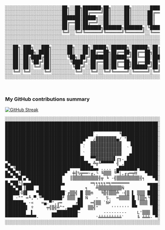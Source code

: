 
<!--![Your GitHub stats](https://github-readme-stats.vercel.app/api?username=Vardhan1354&hide_border=true&show_icons=true&bg_color=151515&title_color=fb4362&icon_color=fb4362&text_bold=false&text_color=9e9e9e)-->


<div align="center">
  <pre>
░░░░░░░░░░░░░░░░░░░░░░██╗░░██╗███████╗██╗░░░░░██╗░░░░░░░██████╗░░░░░░░░░░░░░░░░░░░░░░
░░░░░░░░░░░░░░░░░░░░░░██║░░██║██╔════╝██║░░░░░██║░░░░░░██╔═══██╗░░░░░░░░░░░░░░░░░░░░░
░░░░░░░░░░░░░░░░░░░░░░███████║█████╗░░██║░░░░░██║░░░░░░██║   ██║░░░░░░░░░░░░░░░░░░░░░
░░░░░░░░░░░░░░░░░░░░░░██╔══██║██╔══╝░░██║░░░░░██║░░░░░░██║   ██║░░░░░░░░░░░░░░░░░░░░░
░░░░░░░░░░░░░░░░░░░░░░██║░░██║███████╗███████╗███████╗░╚██████╔╝░░░░░░░░░░░░░░░░░░░░░
░░░░░░░░░░░░░░░░░░░░░░╚═╝░░╚═╝╚══════╝╚══════╝╚══════╝░░╚═════╝░░░░░░░░░░░░░░░░░░░░░░
░░░░░░░░░░░░░░░░░░░░░░░░░░░░░░░░░░░░░░░░░░░░░░░░░░░░░░░░░░░░░░░░░░░░░░░░░░░░░░░░░░░░░
░░░░░░░░░░░░░░░░░░░░░░░░░░░░░░░░░░░░░░░░░░░░░░░░░░░░░░░░░░░░░░░░░░░░░░░░░░░░░░░░░░░░░
░░░██╗░███╗░░░███╗░░░░░░██╗░░░██╗░█████╗░██████╗░██████╗░██╔══██╗░░█████╗░███╗░░██╗░░
░░░██║░████╗░████║░░░░░░██║░░░██║██╔══██╗██╔══██╗██╔══██╗██║░░██║░██╔══██░████╗░██║░░
░░░██║░██╔████╔██║░░░░░░╚██╗░██╔╝███████║██████╦╝██╚══██░███████║░███████░██╔██╗██║░░
░░░██║░██║╚██╔╝██║░░░░░░░╚████╔╝░██╔══██║██╔══██╗██╔══██╗██╚══██╗░██╔══██░██║╚████║░░
░░░██║░██║░╚═╝░██║░░░░░░░░╚██╔╝░░██║░░██║██╚══██╝██████╦╝██║░░██╝░██║░░██░██║░╚███║░░
░░░╚═╝░╚═╝░░░░░╚═╝░░░░░░░░░╚═╝░░░╚═╝░░╚═╝╚═════╝░╚═════╝░╚═╝░░╚═╝ ╚═╝░░╚═╝╚═╝░░╚══╝░░
░░░░░░░░░░░░░░░░░░░░░░░░░░░░░░░░░░░░░░░░░░░░░░░░░░░░░░░░░░░░░░░░░░░░░░░░░░░░░░░░░░░░░

  </pre>
</div>
<!-- <div align="center">
  <img src="https://user-images.githubusercontent.com/74038190/235224431-e8c8c12e-6826-47f1-89fb-2ddad83b3abf.gif" width="500">
</div> -->
<h3>My GitHub contributions summary</h3>

[![GitHub Streak](https://github-readme-streak-stats.herokuapp.com?user=Vardhan1354&theme=dark&ring=fb4362&file=fb4362&currStreakNum=fb4362&currStreakLabel=fb4362&hide_border=true)](https://git.io/streak-stats)
<div align="left">
  <pre>
░░░░░░░░░░░░░░░░░░░░░░░░░░░░░░░░░░░░░░░░░░░░░░░░░░░░░░░░░░░░░░░░░░░░░░░░░░░░░░░░░░░░░░░░░░░░░░░░░░░░░░░░░░░░░░░░░░░░░░░░░░░░░░░
███████████████████████████████████████████████████████████░░██╗░░██╗███████╗██╗░░░░░██╗░░░░░░██████╗░░░░░░░░░░░░░░░░░░░░░░░░░░
███████████████████████████████████████████████████████████░░██║░░██║██╔════╝██║░░░░░██║░░░░░██╔═══██╗░░░░░░░░░░░░░░░░░░░░░░░░░
██████████████████████████████████`.        ╙██████████████░░███████║█████╗█░░█║░░░░░██║░░░░░██║   ██║░░░░░░░░░░░░░░░░░░░░░░░░░
███████████████████████████████▀  ¿▓▓▓▓▓▓▓▓▄/ "████████████░░██╔══██║██╔══╝░░██║░░░░░██║░░░░░██║   ██║░░░░░░░░░░░░░░░░░░░░░░░░░
█████████████████████████████▀.  ▓▓▓▓▓▓▓▓▓▓▓▓   ▐██████████░░██║░░██║███████╗███████╗███████╗╚██████╔╝▄█╗░░░░░░░░░░░░░░░░░░░░░░
█████████████████████████████ `  ▓▓▓▓▓▓▓▓▓▓▓▓  ` ██████████░░╚═╝░░╚═╝╚══════╝╚══════╝╚══════╝ ╚═════╝ ╚═╝░░░░░░░░░░░░░░░░░░░░░░
█████████████████████████████ `  ▓▓▓▓▓▓▓▓▓▓▓▓   ▄██████████░░░░░░░░░░░░░░░░░░░░░░░░░░░░░░░░░░░░░░░░░░░░░░░░░░░░░░░░░░░░░░░░░░░░
██████████████████████████████▌  ▀▀▓▓▓▓▓▓▓▌╓╖. ████████████░░███╗░░░██╗██╗░██████╗███████╗░░████████╗░██████╗░░░░░░░░░░░░░░░░░░
▄▀██████████████████████████████▄ ╩╦╙▀▀▀▀▀ ╣`,█████████████░░████╗░░██║██║██╔════╝██╔════╝░░╚══██╔══╝██╔═══██╗░░░░░░░░░░░░░░░░░
▀█▄╙█████████████████████▀▀▀▀█████▄▄ .... ,▄███████▀███████░░██╔██╗░██║██║██║░░░░░█████╗░░░░░░░██║░░░██║░░░██║░░░░░░░░░░░░░░░░░
█▄▀█▄╙█████████████████▀  ╪╢%╦══~╓,└ ╚▒▒▒ ╙▀|,╓╓═╤H   ▀████░░██║╚██╗██║██║██║░░░░░██╔══╝░░░░░░░██║░░░██║░░░██║░░░░░░░░░░░░░░░░░
▀▀▀-▀█▌▄▀█████████████   ║▒▒▒▒▒▒▒▒▒▒╢╦ ╘ -╣▒▒▒▒▒▒▒▒▒╢╕   ▀█░░██║░╚████║██║╚██████╗███████╗░░░░░██║░░░╚██████╔╝░░░░░░░░░░░░░░░░░
█▄▀██└║▄▄▄████████████▄          ═╕╕╕╕╕═╕═══════       ▄▄▄▄░░╚═╝░░╚═══╝╚═╝ ╚═════╝╚══════╝░░░░░╚═╝░░░░╚═════╝░░░░░░░░░░░░░░░░░░
███▄▀█▌║███  ████████▌         ╕   ╩▒▒▒▒▒▒▒▒▒Ñ          ███░░░░░░░░░░░░░░░░░░░░░░░░░░░░░░░░░░░░░░░░░░░░░░░░░░░░░░░░░░░░░░░░░░░░
█████▌Ö▓▌   ▀██████████`╔▒▒╣ █ ▒▒m   ╚▒╢▒▒▒╩ -╣▒ ▌ ▒▒▒ ████░░███╗░░░███╗███████╗███████╗████████╗░░██╗░░░██╗░██████╗ ██╗   ██╗░
███ -"" ∞╙,▀.╙▀███████╜ ▒▒▒ ▄█ Ñ   -   S.  ═▒▒▒▒ █ ║▒▒╕└███░░████╗░████║██╔════╝██╔════╝╚══██╔══╝░░╚██╗░██╔╝██╔═══██╗██║   ██║░
███████▄ -«   ∞▄.▀",╓═     ╒██   ═╣▒▒ `Ñ╛        █▌ ▒▒▒ ███░░██╔████╔██║█████╗░░█████╗░░░░░██║░░░░░░╚████╔╝░██║   ██║██║   ██║░
████████▌ º     ╤╣▒╣╩^",▄▄███▀  ▒▒╣"     ''''''' ▀▀     `██░░██║╚██╔╝██║██╔══╝░░██╔══╝░░░░░██║░░░░░░░╚██╔╝░░██║   ██║██║   ██║░
████████  ▌       ▄▄████████─         ---------    L'▒▒▒ ██░░██║░╚═╝░██║███████╗███████╗░░░██║░░░░░░░░██║░░░╚██████╔╝╚██████╔╝░
▀▀▀▀▀▀▀▀▀▀▀▀-     ▀▀▀▀▀▀▀▀▀▀       '╧╧╧╧╧╧╧╧╧`     ╚ ╧╧╧- ▀░░╚═╝░░░░░╚═╝╚══════╝╚══════╝░░░╚═╝░░░░░░░░╚═╝░░░░╚═════╝░░╚═════╝░░
░░░░░░░░░░░░░░░░░░░░░░░░░░░░░░░░░░░░░░░░░░░░░░░░░░░░░░░░░░░░░░░░░░░░░░░░░░░░░░░░░░░░░░░░░░░░░░░░░░░░░░░░░░░░░░░░░░░░░░░░░░░░░░░
  </pre>
</div>
<!-- Game Boy Animation -->
<!-- <div align="center">
  <img src="https://user-images.githubusercontent.com/74038190/229223263-cf2e4b07-2615-4f87-9c38-e37600f8381a.gif" width="500">
</div> -->




<!--
**Vardhan1354/Vardhan1354** is a ✨ _special_ ✨ repository because its `README.md` (this file) appears on your GitHub profile.

Here are some ideas to get you started:

- 🔭 I’m currently working on ...
- 🌱 I’m currently learning ...
- 👯 I’m looking to collaborate on ...
- 🤔 I’m looking for help with ...
- 💬 Ask me about ...
- 📫 How to reach me: ...
- 😄 Pronouns: ...
- ⚡ Fun fact: ...
-->
